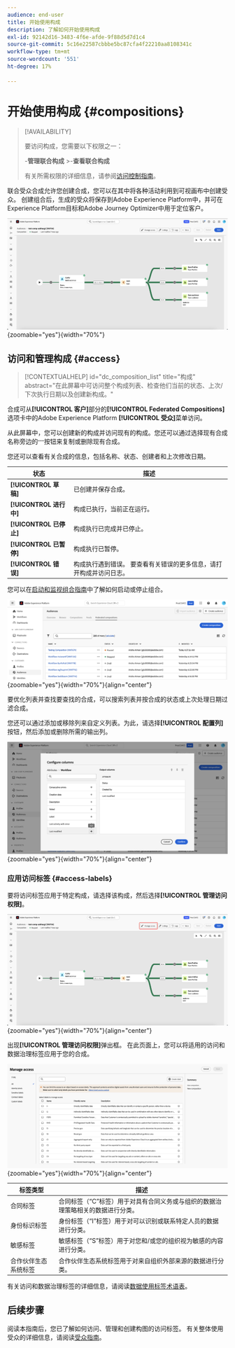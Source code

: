 ```yaml
---
audience: end-user
title: 开始使用构成
description: 了解如何开始使用构成
exl-id: 92142d16-3483-4f6e-afde-9f88d5d7d1c4
source-git-commit: 5c16e22587cbbbe5bc87cfa4f22210aa8108341c
workflow-type: tm+mt
source-wordcount: '551'
ht-degree: 17%

---
```


# 开始使用构成 {#compositions}

>[!AVAILABILITY]
>
>要访问构成，您需要以下权限之一：
>
>-**管理联合构成**
>&#x200B;>-**查看联合构成**
>
>有关所需权限的详细信息，请参阅[访问控制指南](/help/governance-privacy-security/access-control.md)。

联合受众合成允许您创建合成，您可以在其中将各种活动利用到可视画布中创建受众。 创建组合后，生成的受众将保存到Adobe Experience Platform中，并可在Experience Platform目标和Adobe Journey Optimizer中用于定位客户。

![联合受众组合中显示了示例组合工作流。](assets/gs-compositions/composition-example.png){zoomable="yes"}{width="70%"}

## 访问和管理构成 {#access}

>[!CONTEXTUALHELP]
>id="dc_composition_list"
>title="构成"
>abstract="在此屏幕中可访问整个构成列表、检查他们当前的状态、上次/下次执行日期以及创建新构成。"

合成可从&#x200B;**[!UICONTROL 客户]**&#x200B;部分的&#x200B;**[!UICONTROL Federated Compositions]**&#x200B;选项卡中的Adobe Experience Platform **[!UICONTROL 受众]**&#x200B;菜单访问。

从此屏幕中，您可以创建新的构成并访问现有的构成。您还可以通过选择现有合成名称旁边的![省略号](/help/assets/icons/more.png)按钮来复制或删除现有合成。

您还可以查看有关合成的信息，包括名称、状态、创建者和上次修改日期。

| 状态 | 描述 |
| ------ | ----------- |
| **[!UICONTROL 草稿]** | 已创建并保存合成。 |
| **[!UICONTROL 进行中]** | 构成已执行，当前正在运行。 |
| **[!UICONTROL 已停止]** | 构成执行已完成并已停止。 |
| **[!UICONTROL 已暂停]** | 构成执行已暂停。 |
| **[!UICONTROL 错误]** | 构成执行遇到错误。 要查看有关错误的更多信息，请打开构成并访问日志。 |

您可以在[启动和监视组合指南](./start-monitor-composition.md)中了解如何启动或停止组合。

![将显示可用合成列表。](assets/gs-compositions/compositions-list.png){zoomable="yes"}{width="70%"}{align="center"}

要优化列表并查找要查找的合成，可以搜索列表并按合成的状态或上次处理日期过滤合成。

您还可以通过添加或移除列来自定义列表。为此，请选择&#x200B;**[!UICONTROL 配置列]**&#x200B;按钮，然后添加或删除所需的输出列。

![将显示可添加到合成浏览页面的可用列的列表。](assets/gs-compositions/compositions-columns.png){zoomable="yes"}{width="70%"}{align="center"}

### 应用访问标签 {#access-labels}

要将访问标签应用于特定构成，请选择该构成，然后选择&#x200B;**[!UICONTROL 管理访问权限]**。

![组合画布中突出显示“管理访问权限”按钮。](assets/gs-compositions/select-manage-access.png){zoomable="yes"}{width="70%"}{align="center"}

出现&#x200B;**[!UICONTROL 管理访问权限]**&#x200B;弹出框。 在此页面上，您可以将适用的访问和数据治理标签应用于您的合成。

![将显示“管理访问权限”弹出框。 这会显示您可以应用于合成的所有可用标签的列表。](assets/gs-compositions/manage-access.png){zoomable="yes"}{width="70%"}{align="center"}

| 标签类型 | 描述 |
| ---------- | ----------- |
| 合同标签 | 合同标签（“C”标签）用于对具有合同义务或与组织的数据治理策略相关的数据进行分类。 |
| 身份标识标签 | 身份标签（“I”标签）用于对可以识别或联系特定人员的数据进行分类。 |
| 敏感标签 | 敏感标签（“S”标签）用于对您和/或您的组织视为敏感的内容进行分类。 |
| 合作伙伴生态系统标签 | 合作伙伴生态系统标签用于对来自组织外部来源的数据进行分类。 |

有关访问和数据治理标签的详细信息，请阅读[数据使用标签术语表](https://experienceleague.adobe.com/zh-hans/docs/experience-platform/data-governance/labels/reference)。

## 后续步骤

阅读本指南后，您已了解如何访问、管理和创建构图的访问标签。 有关整体使用受众的详细信息，请阅读[受众指南](../start/audiences.md)。
